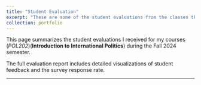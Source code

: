 ```yaml
---
title: "Student Evaluation"
excerpt: "These are some of the student evaluations from the classes that I had formerly taught (Teaching of Record).<br/><img src='/images/student_evaluation_s.png'><br/> <a href='/assets/pdf/student_eva_Fall2024.pdf' target='_blank'>Download PDF</a>"
collection: portfolio
---
```


This page summarizes the student evaluations I received for my courses (*POL202*)(**Introduction to International Politics**) during the Fall 2024 semester.

The full evaluation report includes detailed visualizations of student feedback and the survey response rate.

---


